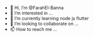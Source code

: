 - 👋 Hi, I’m @FarahEl-Banna
- 👀 I’m interested in ...
- 🌱 I’m currently learning node js flutter  
- 💞️ I’m looking to collaborate on ...
- 📫 How to reach me ...

<!---
FarahEl-Banna/FarahEl-Banna is a ✨ special ✨ repository because its `README.md` (this file) appears on your GitHub profile.
You can click the Preview link to take a look at your changes.
--->
